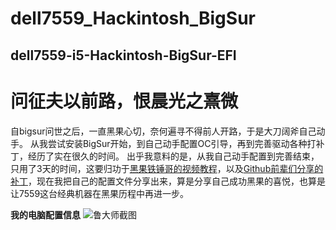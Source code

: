 # dell7559_Hackintosh_BigSur
## dell7559-i5-Hackintosh-BigSur-EFI


# 问征夫以前路，恨晨光之熹微
自bigsur问世之后，一直黑果心切，奈何遍寻不得前人开路，于是大刀阔斧自己动手。
从我尝试安装BigSur开始，到自己动手配置OC引导，再到完善驱动各种打补丁，经历了实在很久的时间。
出乎我意料的是，从我自己动手配置到完善结束，只用了3天的时间，这要归功于[黑果铁锤哥的视频教程](https://www.bilibili.com/video/BV1DZ4y137XB)，以及[Github前辈们分享的补丁](https://github.com/daliansky/OC-little)，现在我把自己的配置文件分享出来，算是分享自己成功黑果的喜悦，也算是让7559这台经典机器在黑果历程中再进一步。

**我的电脑配置信息**
![鲁大师截图]()
